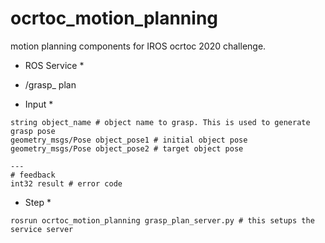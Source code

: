 # ocrtoc_motion_planning
motion planning components for IROS ocrtoc 2020 challenge.

* ROS Service *

- /grasp_ plan


* Input *

```
string object_name # object name to grasp. This is used to generate grasp pose
geometry_msgs/Pose object_pose1 # initial object pose
geometry_msgs/Pose object_pose2 # target object pose

---
# feedback
int32 result # error code
```

* Step *

```
rosrun ocrtoc_motion_planning grasp_plan_server.py # this setups the service server
```
